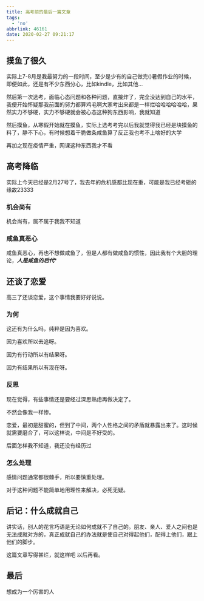 ```yaml
---
title: 高考前的最后一篇文章
tags:
  - 'no'
abbrlink: 46161
date: 2020-02-27 09:21:17
---
```


## 摸鱼了很久

实际上7-8月是我最努力的一段时间，至少是少有的自己做完()暑假作业的时候，即便如此，还是有不少东西分心，比如kindle，比如其他...

然后第一次选考，面临心态问题和各种问题，直接炸了，完全没达到自己的水平，我便开始怀疑那我前面的努力都算鸡毛啊大家考出来都是一样烂哈哈哈哈哈哈，果然实力不够硬，实力不够硬就会被心态这种狗东西影响，我就知道

然后摸鱼，从寒假开始就在摸鱼，实际上选考考完以后我就觉得我已经是块摸鱼的料了，静不下心，有时候想着干脆做条咸鱼算了反正我也考不上啥好的大学

再加之现在疫情严重，网课这种东西我才不看

## 高考降临
实际上今天已经是2月27号了，我去年的危机感都比现在重，可能是我已经考砸的缘故23333

### 机会尚有
机会尚有，属不属于我我不知道

### 咸鱼真恶心
咸鱼真恶心，再也不想做咸鱼了，但是人都有做咸鱼的惯性，因此我有个大胆的理论，***人是咸鱼的后代****

## 还谈了恋爱
高三了还谈恋爱，这个事情我要好好说说。
### 为何
这还有为什么吗，纯粹是因为喜欢。

因为喜欢所以去追呀。

因为有行动所以有结果呀。

因为有结果所以有现在呀。

### 反思
现在觉得，有些事情还是要经过深思熟虑再做决定了。

不然会像我一样惨。

恋爱，最初是甜蜜的，但到了中间，两个人性格之间的矛盾就暴露出来了。这时候就需要磨合了，可以这样说，中间是不好受的。

后面怎样我不知道，我还没有经历过

### 怎么处理
感情问题通常都很棘手，所以要慎重处理。

对于这种问题不能简单地用理性来解决，必死无疑。


## 后记：什么成就自己

讲实话，别人的花言巧语是无论如何成就不了自己的。朋友、亲人、爱人之间也是无法成就对方的，真正成就自己的办法就是使自己对得起他们，配得上他们，跟上他们的脚步。

这篇文章写得甚烂，就这样吧 以后再看。

## 最后
想成为一个厉害的人

